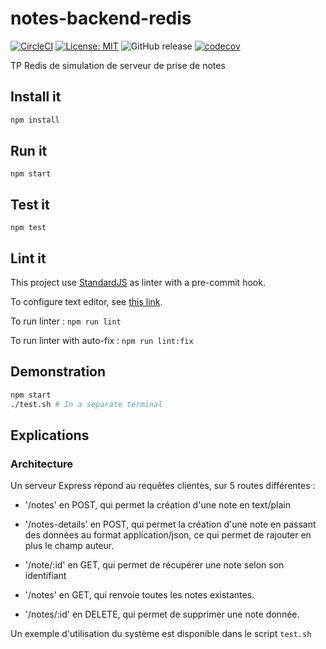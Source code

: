 # notes-backend-redis

[![CircleCI](https://circleci.com/gh/EPSIBordeaux/notes-backend-redis.svg?style=svg)](https://circleci.com/gh/EPSIBordeaux/notes-backend-redis)
[![License: MIT](https://img.shields.io/badge/License-MIT-yellow.svg)](https://opensource.org/licenses/MIT)
![GitHub release](https://img.shields.io/github/release/sylvainmetayer/notes-backend-redis.svg)
[![codecov](https://codecov.io/gh/EPSIBordeaux/notes-backend-redis/branch/master/graph/badge.svg)](https://codecov.io/gh/EPSIBordeaux/notes-backend-redis)

TP Redis de simulation de serveur de prise de notes

## Install it

```bash
npm install
```

## Run it

`npm start`

## Test it

`npm test`

## Lint it

This project use [StandardJS](https://standardjs.com) as linter with a pre-commit hook.

To configure text editor, see [this link](https://standardjs.com/#are-there-text-editor-plugins).

To run linter : `npm run lint`

To run linter with auto-fix : `npm run lint:fix`

## Demonstration

```bash
npm start
./test.sh # In a separate terminal
```

## Explications

### Architecture

Un serveur Express répond au requêtes clientes, sur 5 routes différentes :

- '/notes' en POST, qui permet la création d'une note en text/plain

- '/notes-details' en POST, qui permet la création d'une note en passant des données au format application/json, ce qui permet de rajouter en plus le champ auteur.

- '/note/:id' en GET, qui permet de récupérer une note selon son identifiant

- '/notes' en GET, qui renvoie toutes les notes existantes.

- '/notes/:id' en DELETE, qui permet de supprimer une note donnée.

Un exemple d'utilisation du système est disponible dans le script `test.sh`
